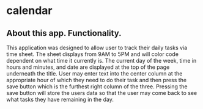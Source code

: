 # calendar

## About this app. Functionality.

This application was designed to allow user to track their daily tasks via time sheet. The sheet displays from 9AM to 5PM and will color code dependent on what time it currently is. The current day of the week, time in hours and minutes, and date are displayed at the top of the page underneath the title. User may enter text into the center column at the appropriate hour of which they need to do their task and then press the save button which is the furthest right column of the three. Pressing the save button will store the users data so that the user may come back to see what tasks they have remaining in the day. 

